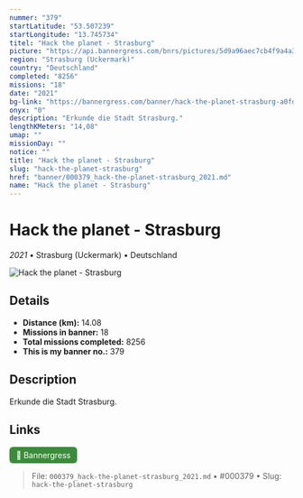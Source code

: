```yaml
---
nummer: "379"
startLatitude: "53.507239"
startLongitude: "13.745734"
titel: "Hack the planet - Strasburg"
picture: "https://api.bannergress.com/bnrs/pictures/5d9a96aec7cb4f9a4a326a6e5c1b7b86"
region: "Strasburg (Uckermark)"
country: "Deutschland"
completed: "8256"
missions: "18"
date: "2021"
bg-link: "https://bannergress.com/banner/hack-the-planet-strasburg-a0fd"
onyx: "0"
description: "Erkunde die Stadt Strasburg."
lengthKMeters: "14,08"
umap: ""
missionDay: ""
notice: ""
title: "Hack the planet - Strasburg"
slug: "hack-the-planet-strasburg"
href: "banner/000379_hack-the-planet-strasburg_2021.md"
name: "Hack the planet - Strasburg"
---
```

# Hack the planet - Strasburg

*2021* • Strasburg (Uckermark) • Deutschland

![Hack the planet - Strasburg](https://api.bannergress.com/bnrs/pictures/5d9a96aec7cb4f9a4a326a6e5c1b7b86)



## Details
- **Distance (km):** 14.08
- **Missions in banner:** 18
- **Total missions completed:** 8256
- **This is my banner no.:** 379



## Description
Erkunde die Stadt Strasburg.



## Links
<a href="https://bannergress.com/banner/hack-the-planet-strasburg-a0fd" target="_blank" style="display:inline-block;margin-right:8px;padding:6px 12px;background:#3c8b3c;color:#fff;text-decoration:none;border-radius:6px;">🔗 Bannergress</a>



> File: `000379_hack-the-planet-strasburg_2021.md` • #000379 • Slug: `hack-the-planet-strasburg`
